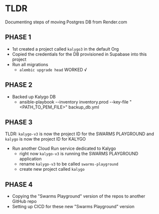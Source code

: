 # TLDR

Documenting steps of moving Postgres DB from Render.com

## PHASE 1

- 1st created a project called `kalygo3` in the default Org
- Copied the credentials for the DB provisioned in Supabase into this project
- Run all migrations
  - `alembic upgrade head` WORKED √

## PHASE 2

- Backed up Kalygo DB
  - ansible-playbook --inventory inventory.prod --key-file "<PATH_TO_PEM_FILE>" backup_db.yml

## PHASE 3

TLDR: `kalygo-v3` is now the project ID for the SWARMS PLAYGROUND and `kalygo` is now the project ID for KALYGO

- Run another Cloud Run service dedicated to Kalygo
  - right now `kalygo-v3` is running the SWARMS PLAYGROUND application
  - rename `kalygo-v3` to be called `swarms-playground`
  - create new project called `kalygo`

## PHASE 4

- Copying the "Swarms Playground" version of the repos to another GitHub repo
- Setting up CICD for these new "Swarms Playground" version